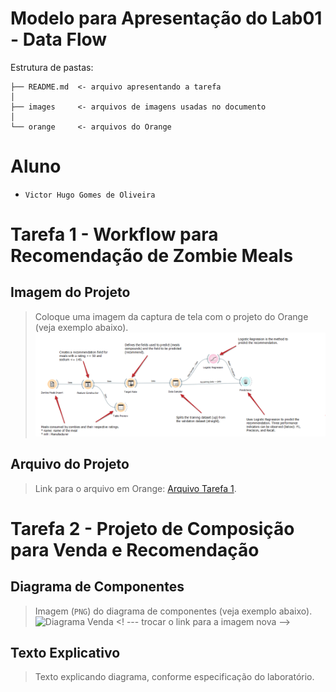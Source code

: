 # Modelo para Apresentação do Lab01 - Data Flow

Estrutura de pastas:

~~~
├── README.md  <- arquivo apresentando a tarefa
│
├── images     <- arquivos de imagens usadas no documento
│
└── orange     <- arquivos do Orange
~~~

# Aluno
* `Victor Hugo Gomes de Oliveira`

# Tarefa 1 - Workflow para Recomendação de Zombie Meals

## Imagem do Projeto
> Coloque uma imagem da captura de tela com o projeto do Orange (veja exemplo abaixo).
![Workflow Orange](images/alterado-orange-zombie-meals-prediction-comments.png)

## Arquivo do Projeto
> Link para o arquivo em Orange: [Arquivo Tarefa 1](https://guides.github.com/features/mastering-markdown/).

# Tarefa 2 - Projeto de Composição para Venda e Recomendação

## Diagrama de Componentes

> Imagem (`PNG`) do diagrama de componentes (veja exemplo abaixo).
![Diagrama Venda](images/diagrama-componentes-venda.png) <! --- trocar o link para a imagem nova  -->

## Texto Explicativo

> Texto explicando diagrama, conforme especificação do laboratório.
